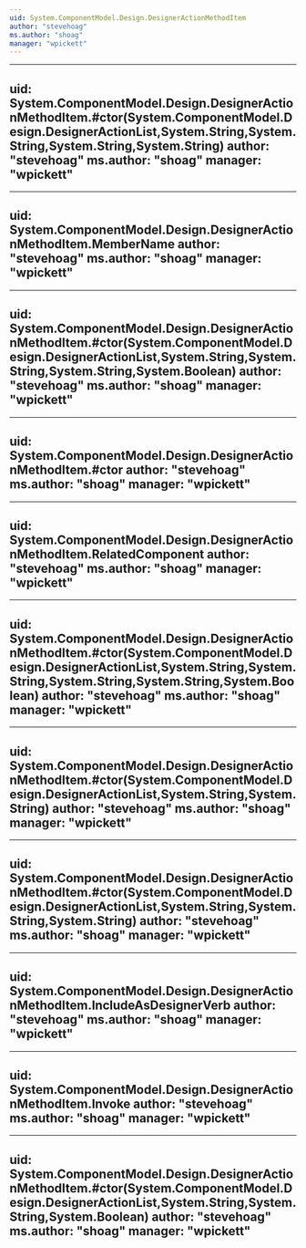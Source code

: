 ```yaml
---
uid: System.ComponentModel.Design.DesignerActionMethodItem
author: "stevehoag"
ms.author: "shoag"
manager: "wpickett"
---
```


---
uid: System.ComponentModel.Design.DesignerActionMethodItem.#ctor(System.ComponentModel.Design.DesignerActionList,System.String,System.String,System.String,System.String)
author: "stevehoag"
ms.author: "shoag"
manager: "wpickett"
---

---
uid: System.ComponentModel.Design.DesignerActionMethodItem.MemberName
author: "stevehoag"
ms.author: "shoag"
manager: "wpickett"
---

---
uid: System.ComponentModel.Design.DesignerActionMethodItem.#ctor(System.ComponentModel.Design.DesignerActionList,System.String,System.String,System.String,System.Boolean)
author: "stevehoag"
ms.author: "shoag"
manager: "wpickett"
---

---
uid: System.ComponentModel.Design.DesignerActionMethodItem.#ctor
author: "stevehoag"
ms.author: "shoag"
manager: "wpickett"
---

---
uid: System.ComponentModel.Design.DesignerActionMethodItem.RelatedComponent
author: "stevehoag"
ms.author: "shoag"
manager: "wpickett"
---

---
uid: System.ComponentModel.Design.DesignerActionMethodItem.#ctor(System.ComponentModel.Design.DesignerActionList,System.String,System.String,System.String,System.String,System.Boolean)
author: "stevehoag"
ms.author: "shoag"
manager: "wpickett"
---

---
uid: System.ComponentModel.Design.DesignerActionMethodItem.#ctor(System.ComponentModel.Design.DesignerActionList,System.String,System.String)
author: "stevehoag"
ms.author: "shoag"
manager: "wpickett"
---

---
uid: System.ComponentModel.Design.DesignerActionMethodItem.#ctor(System.ComponentModel.Design.DesignerActionList,System.String,System.String,System.String)
author: "stevehoag"
ms.author: "shoag"
manager: "wpickett"
---

---
uid: System.ComponentModel.Design.DesignerActionMethodItem.IncludeAsDesignerVerb
author: "stevehoag"
ms.author: "shoag"
manager: "wpickett"
---

---
uid: System.ComponentModel.Design.DesignerActionMethodItem.Invoke
author: "stevehoag"
ms.author: "shoag"
manager: "wpickett"
---

---
uid: System.ComponentModel.Design.DesignerActionMethodItem.#ctor(System.ComponentModel.Design.DesignerActionList,System.String,System.String,System.Boolean)
author: "stevehoag"
ms.author: "shoag"
manager: "wpickett"
---
